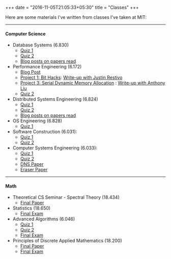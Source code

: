 +++
date = "2016-11-05T21:05:33+05:30"
title = "Classes"
+++

Here are some materials I've written from classes I've taken at MIT:

---
#### Computer Science
- Database Systems (6.830)
  - [Quiz 1](https://www.dropbox.com/s/jz2h3ca1hmj8l7z/6.830%20Quiz%201%20Notes.pdf?dl=0)
  - [Quiz 2](https://www.dropbox.com/s/hsg51c179635y4h/6.830%20Quiz%202%20Notes.pdf?dl=0)
  - [Blog posts on papers read](http://datasieve.blogspot.com/search/label/tldr)
- Performance Engineering (6.172)
  - [Blog Post](http://datasieve.blogspot.com/2017/11/performance-engineering.html)
  - [Project 1: Bit Hacks](https://www.dropbox.com/s/d33dqoqhjvskoqf/project1.pdf?dl=0): [Write-up with Justin Restivo](https://www.dropbox.com/s/jju53lzfyoujwhe/Project_1_Final_Write_up.pdf?dl=0)
  - [Project 3: Serial Dynamic Memory Allocation](https://www.dropbox.com/s/b3rc8vt8ex84vvl/project3.pdf?dl=0) : [Write-up with Anthony Liu](https://www.dropbox.com/s/35lg9n5u48plb1o/Project_3_Final.pdf?dl=0)
  - [Quiz 2](https://www.dropbox.com/s/byfzi8ev9u49mo2/6_172_Quiz_2.pdf?dl=0)
- Distributed Systems Engineering (6.824)
  - [Quiz 1](https://www.dropbox.com/s/d3ey84yf8tei6q2/6_824_Exam_1.pdf?dl=0)
  - [Quiz 2](https://www.dropbox.com/s/v93rj6oveluz53k/Exam2.pdf?dl=0)
  - [Blog posts on papers read](http://datasieve.blogspot.com/search/label/tldr)
- OS Engineering (6.828)
  - [Quiz 1](https://www.dropbox.com/s/a3dvf548opylogj/6_828_Exam_1.pdf?dl=0)
- Software Construction (6.031):
  - [Quiz 1](https://www.dropbox.com/s/lvaf7s5sfrjf2ho/6_031_Midterm_1.pdf?dl=0)
  - [Quiz 2](https://www.dropbox.com/s/4yiwu1bwcmceudi/6_031_Midterm_2.pdf?dl=0)
- Computer Systems Engineering (6.033):
  - [Quiz 1](https://www.dropbox.com/s/ktsow5vh719gt1w/6_033_Quiz_1.pdf?dl=0)
  - [Quiz 2](https://www.dropbox.com/s/nigllow5po38i4u/6_033_Quiz_2.pdf?dl=0)
  - [DNS Paper](https://www.dropbox.com/s/rcdmompvm7dqjd5/System_Critique__DNS.pdf?dl=0)
  - [Eraser Paper](https://www.dropbox.com/s/df50qd8xjvu7nc1/System_Critique__Eraser.pdf?dl=0)

---
#### Math
- Theoretical CS Seminar - Spectral Theory (18.434)
  - [Final Paper](https://www.dropbox.com/s/d2pfluzqaj1tbeu/18_434_Final_Paper.pdf?dl=0)
- Statistics (18.650)
  - [Final Exam](https://www.dropbox.com/s/w0eq84jhyarcewk/18_650_Quiz_2.pdf?dl=0)
- Advanced Algorithms (6.046)
  - [Quiz 1](https://www.dropbox.com/s/pzu0xir8szk4plp/6_046_Quiz_1.pdf?dl=0)
  - [Quiz 2](https://www.dropbox.com/s/8cwi6eco2q8ta7f/6_046_Quiz_2.pdf?dl=0)
  - [Final Exam](https://www.dropbox.com/s/bc8p5zzmwwpf1mk/6_046_Final_Exam.pdf?dl=0)
- Principles of Discrete Applied Mathematics (18.200)
  - [Final Paper](https://www.dropbox.com/s/qjv4g792y73sx8p/18_200_Term_Draft.pdf?dl=0)
  - [Final Exam](https://www.dropbox.com/s/0ul6rnni7bp05wu/Exam3.pdf?dl=0)
